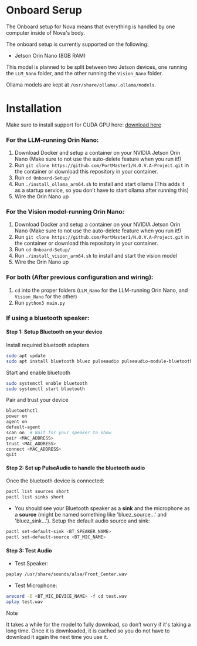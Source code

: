 # Onboard Serup
The Onboard setup for Nova means that everything is handled by one computer inside of Nova's body.

The onboard setup is currently supported on the following:
- Jetson Orin Nano (8GB RAM)

This model is planned to be split between two Jetson devices, one running the `LLM_Nano` folder, and the other running the `Vision_Nano` folder.

Ollama models are kept at `/usr/share/ollama/.ollama/models`.

# Installation

Make sure to install support for CUDA GPU here: [download here](https://developer.nvidia.com/cuda-downloads)

### For the LLM-running Orin Nano:
1. Download Docker and setup a container on your NVIDIA Jetson Orin Nano (Make sure to not use the auto-delete feature when you run it!)
2. Run `git clone https://github.com/PortMaster1/N.O.V.A-Project.git` in the container or download this repository in your container.
3. Run `cd Onboard-Setup/`
4. Run `./install_ollama_arm64.sh` to install and start ollama (This adds it as a startup service, so you don’t have to start ollama after running this)
5. Wire the Orin Nano up

### For the Vision model-running Orin Nano:
1. Download Docker and setup a container on your NVIDIA Jetson Orin Nano (Make sure to not use the auto-delete feature when you run it!)
2. Run `git clone https://github.com/PortMaster1/N.O.V.A-Project.git` in the container or download this repository in your container.
3. Run `cd Onboard-Setup/`
4. Run `./install_vision_arm64.sh` to install and start the vision model
5. Wire the Orin Nano up

### For both (After previous configuration and wiring):
1. `cd` into the proper folders (`LLM_Nano` for the LLM-running Orin Nano, and `Vision_Nano` for the other)
2. Run `python3 main.py`

### If using a bluetooth speaker:
#### Step 1: Setup Bluetooth on your device
Install required bluetooth adapters
```bash
sudo apt update
sudo apt install bluetooth bluez pulseaudio pulseaudio-module-bluetooth pavucontrol
```
Start and enable bluetooth
```bash
sudo systemctl enable bluetooth
sudo systemctl start bluetooth
```
Pair and trust your device
```bash
bluetoothctl
power on
agent on
default-agent
scan on  # Wait for your speaker to show
pair <MAC_ADDRESS>
trust <MAC_ADDRESS>
connect <MAC_ADDRESS>
quit
```
#### Step 2: Set up PulseAudio to handle the bluetooth audio
Once the bluetooth device is connected:
```bash
pactl list sources short
pactl list sinks short
```
- You should see your Bluetooth speaker as a **sink** and the microphone as a **source** (might be named something like 'bluez_source...' and 'bluez_sink...').
Setup the default audio source and sink:
```bash
pactl set-default-sink <BT_SPEAKER_NAME>
pactl set-default-source <BT_MIC_NAME>
```
#### Step 3: Test Audio
* Test Speaker:
```bash
paplay /usr/share/sounds/alsa/Front_Center.wav
```
* Test Microphone:
```bash
arecord -D <BT_MIC_DEVICE_NAME> -f cd test.wav
aplay test.wav
```

> [!NOTE]
> It takes a while for the model to fully download, so don’t worry if it's taking a long time.
> Once it is downloaded, it is cached so you do not have to download it again the next time you use it.